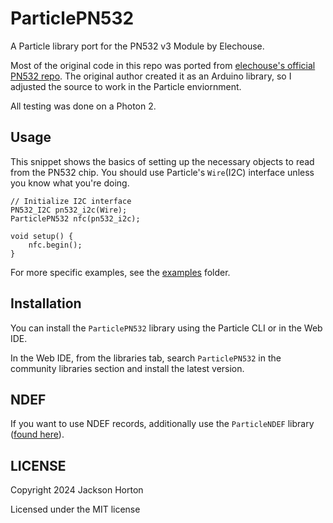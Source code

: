 # ParticlePN532

A Particle library port for the PN532 v3 Module by Elechouse.


Most of the original code in this repo was ported from [elechouse's official PN532 repo](https://github.com/elechouse/PN532/tree/master).
The original author created it as an Arduino library, so I adjusted the source to work in the Particle enviornment.


All testing was done on a Photon 2.


## Usage

This snippet shows the basics of setting up the necessary objects to read from the PN532 chip.
You should use Particle's `Wire`(I2C) interface unless you know what you're doing.
```
// Initialize I2C interface
PN532_I2C pn532_i2c(Wire);
ParticlePN532 nfc(pn532_i2c);

void setup() {
    nfc.begin();
}
```

For more specific examples, see the [examples](examples) folder.


## Installation

You can install the `ParticlePN532` library using the Particle CLI or in the Web IDE.


In the Web IDE, from the libraries tab, search `ParticlePN532` in the community libraries section and install the latest version.


## NDEF

If you want to use NDEF records, additionally use the `ParticleNDEF` library ([found here](https://github.com/jacksonhorton/ParticleNDEF)).

## LICENSE
Copyright 2024 Jackson Horton

Licensed under the MIT license
